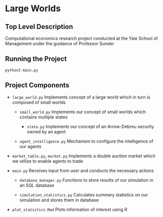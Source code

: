 # Large Worlds

## Top Level Description
Computational economics research project conducted at the Yale School of Management under the guidance of Professor Sunder

## Running the Project
```
python3 main.py
```

## Project Components

* `large_world.py` Implements concept of a large world which in turn is composed of small worlds

  * `small_world.py` Implements our concept of small worlds which contains multiple states

    * `state.py` Implements our concept of an Arrow-Debreu security owned by an agent

  * `agent_intelligence.py` Mechanism to configure the intelligence of our agents

* `market_table.py`, `market.py` Implements a double auction market which we utilize to enable agents to trade

* `main.py` Receives input from user and conducts the necessary actions

  * `database_manager.py` Functions to store results of our simulation in an SQL database

  * `simulation_statistics.py` Calculates summary statistics on our simulation and stores them in database

* `plot_statistics.Rmd` Plots information of interest using R

